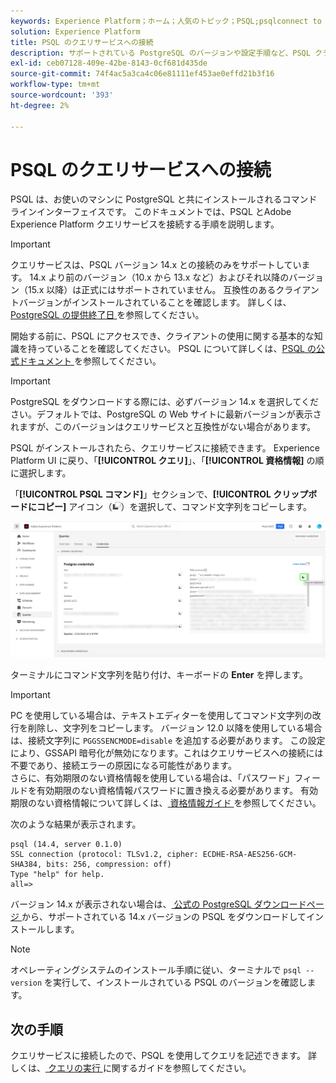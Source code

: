 ```yaml
---
keywords: Experience Platform；ホーム；人気のトピック；PSQL;psqlconnect to query service;Query service;query service;
solution: Experience Platform
title: PSQL のクエリサービスへの接続
description: サポートされている PostgreSQL のバージョンや設定手順など、PSQL クライアントをAdobe Experience Platform クエリサービスに接続する方法について説明します。
exl-id: ceb07128-409e-42be-8143-0cf681d435de
source-git-commit: 74f4ac5a3ca4c06e81111ef453ae0effd21b3f16
workflow-type: tm+mt
source-wordcount: '393'
ht-degree: 2%

---
```


# PSQL のクエリサービスへの接続

PSQL は、お使いのマシンに PostgreSQL と共にインストールされるコマンドラインインターフェイスです。 このドキュメントでは、PSQL とAdobe Experience Platform クエリサービスを接続する手順を説明します。

>[!IMPORTANT]
>
>クエリサービスは、PSQL バージョン 14.x との接続のみをサポートしています。 14.x より前のバージョン（10.x から 13.x など）およびそれ以降のバージョン（15.x 以降）は正式にはサポートされていません。 互換性のあるクライアントバージョンがインストールされていることを確認します。 詳しくは、[PostgreSQL の提供終了日 ](https://endoflife.date/postgresql) を参照してください。

開始する前に、PSQL にアクセスでき、クライアントの使用に関する基本的な知識を持っていることを確認してください。 PSQL について詳しくは、[PSQL の公式ドキュメント ](https://www.postgresql.org/docs/current/app-psql.html) を参照してください。

>[!IMPORTANT]
>
>PostgreSQL をダウンロードする際には、必ずバージョン 14.x を選択してください。デフォルトでは、PostgreSQL の Web サイトに最新バージョンが表示されますが、このバージョンはクエリサービスと互換性がない場合があります。

PSQL がインストールされたら、クエリサービスに接続できます。 Experience Platform UI に戻り、「**[!UICONTROL クエリ]**」、「**[!UICONTROL 資格情報]** の順に選択します。

「**[!UICONTROL PSQL コマンド]**」セクションで、**[!UICONTROL クリップボードにコピー]** アイコン（![ コピーアイコン ](/help/images/icons/copy.png)）を選択して、コマンド文字列をコピーします。

![ 「コピー」アイコンがハイライト表示されたクエリダッシュボードの「資格情報」タブ ](../images/clients/psql/connect-bi.png)

ターミナルにコマンド文字列を貼り付け、キーボードの **Enter** を押します。

>[!IMPORTANT]
>
>PC を使用している場合は、テキストエディターを使用してコマンド文字列の改行を削除し、文字列をコピーします。 バージョン 12.0 以降を使用している場合は、接続文字列に `PGGSSENCMODE=disable` を追加する必要があります。 この設定により、GSSAPI 暗号化が無効になります。これはクエリサービスへの接続には不要であり、接続エラーの原因になる可能性があります。<br> さらに、有効期限のない資格情報を使用している場合は、「パスワード」フィールドを有効期限のない資格情報パスワードに置き換える必要があります。 有効期限のない資格情報について詳しくは、[ 資格情報ガイド ](../ui/credentials.md) を参照してください。

次のような結果が表示されます。

```shell
psql (14.4, server 0.1.0)
SSL connection (protocol: TLSv1.2, cipher: ECDHE-RSA-AES256-GCM-SHA384, bits: 256, compression: off)
Type "help" for help.
all=>
```

バージョン 14.x が表示されない場合は、[ 公式の PostgreSQL ダウンロードページ ](https://www.postgresql.org/download/) から、サポートされている 14.x バージョンの PSQL をダウンロードしてインストールします。

>[!NOTE]
>
>オペレーティングシステムのインストール手順に従い、ターミナルで `psql --version` を実行して、インストールされている PSQL のバージョンを確認します。

## 次の手順

クエリサービスに接続したので、PSQL を使用してクエリを記述できます。 詳しくは、[ クエリの実行 ](../best-practices/writing-queries.md) に関するガイドを参照してください。
